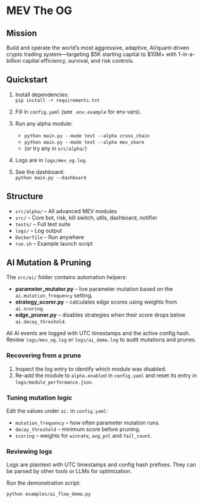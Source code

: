 # MEV The OG

## Mission
Build and operate the world’s most aggressive, adaptive, AI/quant-driven crypto trading system—targeting $5K starting capital to $10M+ with 1-in-a-billion capital efficiency, survival, and risk controls.

## Quickstart

1. Install dependencies:  
   `pip install -r requirements.txt`

2. Fill in `config.yaml` (see `.env.example` for env vars).

3. Run any alpha module:  
   - `python main.py --mode test --alpha cross_chain`
   - `python main.py --mode test --alpha mev_share`
   - (or try any in `src/alpha/`)

4. Logs are in `logs/mev_og.log`.

5. See the dashboard:  
   `python main.py --dashboard`

## Structure

- `src/alpha/` – All advanced MEV modules
- `src/` – Core bot, risk, kill switch, utils, dashboard, notifier
- `tests/` – Full test suite
- `logs/` – Log output
- `Dockerfile` – Run anywhere
- `run.sh` – Example launch script

## AI Mutation & Pruning

The `src/ai/` folder contains automation helpers:

- **parameter_mutator.py** – live parameter mutation based on the `ai.mutation_frequency` setting.
- **strategy_scorer.py** – calculates edge scores using weights from `ai.scoring`.
- **edge_pruner.py** – disables strategies when their score drops below `ai.decay_threshold`.

All AI events are logged with UTC timestamps and the active config hash. Review
`logs/mev_og.log` or `logs/ai_demo.log` to audit mutations and prunes.

### Recovering from a prune
1. Inspect the log entry to identify which module was disabled.
2. Re-add the module to `alpha.enabled` in `config.yaml` and reset its entry in
   `logs/module_performance.json`.

### Tuning mutation logic
Edit the values under `ai:` in `config.yaml`:

- `mutation_frequency` – how often parameter mutation runs.
- `decay_threshold` – minimum score before pruning.
- `scoring` – weights for `winrate`, `avg_pnl` and `fail_count`.

### Reviewing logs
Logs are plaintext with UTC timestamps and config hash prefixes. They can be
parsed by other tools or LLMs for optimization.

Run the demonstration script:

```bash
python examples/ai_flow_demo.py
```

